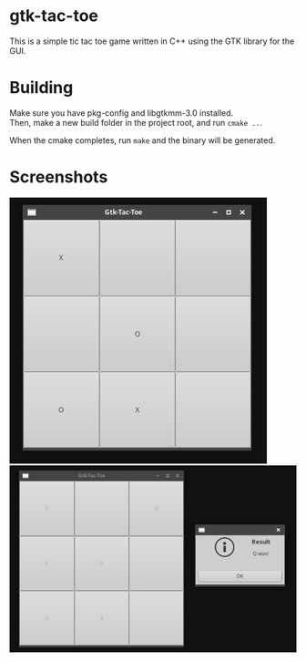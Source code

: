 # gtk-tac-toe
This is a simple tic tac toe game written in C++ using the GTK library for the GUI.
# Building
Make sure you have pkg-config and libgtkmm-3.0 installed.  
Then, make a new build folder in the project root, and run `cmake ..`.

When the cmake completes, run `make` and the binary will be generated.
# Screenshots
![screenshot 1](https://github.com/inxanedev/gtk-tac-toe/blob/master/screenshots/gtk-tac-toe-1.png?raw=true)  
![screenshot 2](https://github.com/inxanedev/gtk-tac-toe/blob/master/screenshots/gtk-tac-toe-2.png?raw=true)
